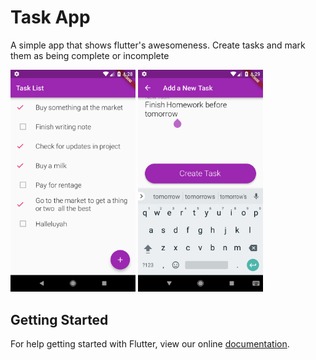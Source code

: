 # Task App

A simple app that shows flutter's awesomeness. Create tasks and mark them as being complete or incomplete

<!-- ![Home Page](./Screenshot_1533644909.png =200x400) -->
<img src="./Screenshot_1533644909.png" alt="Home Page" width="200px"/>
<!-- ![Add Task](./Screenshot_1533644994.png =200x400) -->
<img src="./Screenshot_1533644994.png" alt="Add Task" width="200px"/>



## Getting Started

For help getting started with Flutter, view our online
[documentation](https://flutter.io/).
